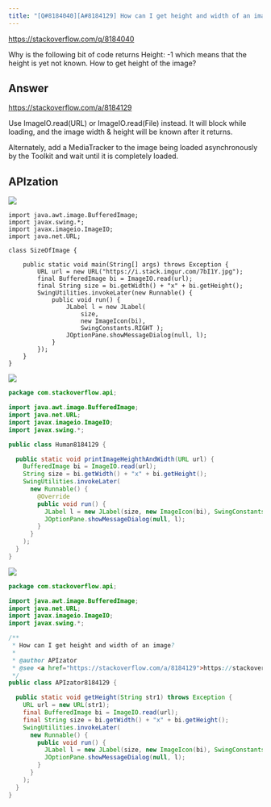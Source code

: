 ```yaml
---
title: "[Q#8184040][A#8184129] How can I get height and width of an image?"
---
```


https://stackoverflow.com/q/8184040

Why is the following bit of code returns Height: -1 which means that the height is yet not known. How to get height of the image?

## Answer

https://stackoverflow.com/a/8184129

Use ImageIO.read(URL) or ImageIO.read(File) instead.  It will block while loading, and the image width &amp; height will be known after it returns.

Alternately, add a MediaTracker to the image being loaded asynchronously by the Toolkit and wait until it is completely loaded.

## APIzation

<div class="code-3columns-row">

<div class="code-3columns-column">

<div><img src="/stackoverflow.png" /></div>

```plain
import java.awt.image.BufferedImage;
import javax.swing.*;
import javax.imageio.ImageIO;
import java.net.URL;

class SizeOfImage {

    public static void main(String[] args) throws Exception {
        URL url = new URL("https://i.stack.imgur.com/7bI1Y.jpg");
        final BufferedImage bi = ImageIO.read(url);
        final String size = bi.getWidth() + "x" + bi.getHeight();
        SwingUtilities.invokeLater(new Runnable() {
            public void run() {
                JLabel l = new JLabel( 
                    size, 
                    new ImageIcon(bi), 
                    SwingConstants.RIGHT );
                JOptionPane.showMessageDialog(null, l);
            }
        });
    }
}
```

</div>

<div class="code-3columns-column">

<div><img src="/human.png" /></div>

```java
package com.stackoverflow.api;

import java.awt.image.BufferedImage;
import java.net.URL;
import javax.imageio.ImageIO;
import javax.swing.*;

public class Human8184129 {

  public static void printImageHeighthAndWidth(URL url) {
    BufferedImage bi = ImageIO.read(url);
    String size = bi.getWidth() + "x" + bi.getHeight();
    SwingUtilities.invokeLater(
      new Runnable() {
        @Override
        public void run() {
          JLabel l = new JLabel(size, new ImageIcon(bi), SwingConstants.RIGHT);
          JOptionPane.showMessageDialog(null, l);
        }
      }
    );
  }
}

```

</div>

<div class="code-3columns-column">

<div><img src="/apizator.png" /></div>

```java
package com.stackoverflow.api;

import java.awt.image.BufferedImage;
import java.net.URL;
import javax.imageio.ImageIO;
import javax.swing.*;

/**
 * How can I get height and width of an image?
 *
 * @author APIzator
 * @see <a href="https://stackoverflow.com/a/8184129">https://stackoverflow.com/a/8184129</a>
 */
public class APIzator8184129 {

  public static void getHeight(String str1) throws Exception {
    URL url = new URL(str1);
    final BufferedImage bi = ImageIO.read(url);
    final String size = bi.getWidth() + "x" + bi.getHeight();
    SwingUtilities.invokeLater(
      new Runnable() {
        public void run() {
          JLabel l = new JLabel(size, new ImageIcon(bi), SwingConstants.RIGHT);
          JOptionPane.showMessageDialog(null, l);
        }
      }
    );
  }
}

```

</div>

</div>